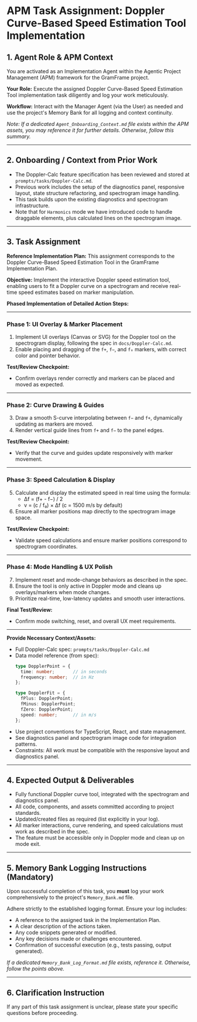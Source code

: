 # APM Task Assignment: Doppler Curve-Based Speed Estimation Tool Implementation

## 1. Agent Role & APM Context

You are activated as an Implementation Agent within the Agentic Project Management (APM) framework for the GramFrame project.

**Your Role:** Execute the assigned Doppler Curve-Based Speed Estimation Tool implementation task diligently and log your work meticulously.

**Workflow:** Interact with the Manager Agent (via the User) as needed and use the project's Memory Bank for all logging and context continuity.

*Note: If a dedicated `Agent_Onboarding_Context.md` file exists within the APM assets, you may reference it for further details. Otherwise, follow this summary.*

---

## 2. Onboarding / Context from Prior Work

- The Doppler-Calc feature specification has been reviewed and stored at `prompts/tasks/Doppler-Calc.md`.
- Previous work includes the setup of the diagnostics panel, responsive layout, state structure refactoring, and spectrogram image handling.
- This task builds upon the existing diagnostics and spectrogram infrastructure.
- Note that for `Harmonics` mode we have introduced code to handle draggable elements, plus calculated lines on the spectrogram image.
---

## 3. Task Assignment

**Reference Implementation Plan:** This assignment corresponds to the Doppler Curve-Based Speed Estimation Tool in the GramFrame Implementation Plan.

**Objective:** Implement the interactive Doppler speed estimation tool, enabling users to fit a Doppler curve on a spectrogram and receive real-time speed estimates based on marker manipulation.

**Phased Implementation of Detailed Action Steps:**

---

### Phase 1: UI Overlay & Marker Placement
1. Implement UI overlays (Canvas or SVG) for the Doppler tool on the spectrogram display, following the spec in `docs/Doppler-Calc.md`.
2. Enable placing and dragging of the `f+`, `f−`, and `f₀` markers, with correct color and pointer behavior.

**Test/Review Checkpoint:**
- Confirm overlays render correctly and markers can be placed and moved as expected.

---

### Phase 2: Curve Drawing & Guides
3. Draw a smooth S-curve interpolating between `f−` and `f+`, dynamically updating as markers are moved.
4. Render vertical guide lines from `f+` and `f−` to the panel edges.

**Test/Review Checkpoint:**
- Verify that the curve and guides update responsively with marker movement.

---

### Phase 3: Speed Calculation & Display
5. Calculate and display the estimated speed in real time using the formula:
   - Δf = (f+ - f−) / 2
   - v = (c / f₀) × Δf (c = 1500 m/s by default)
6. Ensure all marker positions map directly to the spectrogram image space.

**Test/Review Checkpoint:**
- Validate speed calculations and ensure marker positions correspond to spectrogram coordinates.

---

### Phase 4: Mode Handling & UX Polish
7. Implement reset and mode-change behaviors as described in the spec.
8. Ensure the tool is only active in Doppler mode and cleans up overlays/markers when mode changes.
9. Prioritize real-time, low-latency updates and smooth user interactions.

**Final Test/Review:**
- Confirm mode switching, reset, and overall UX meet requirements.

---

**Provide Necessary Context/Assets:**
- Full Doppler-Calc spec: `prompts/tasks/Doppler-Calc.md`
- Data model reference (from spec):
  ```ts
  type DopplerPoint = {
    time: number;       // in seconds
    frequency: number;  // in Hz
  };

  type DopplerFit = {
    fPlus: DopplerPoint;
    fMinus: DopplerPoint;
    fZero: DopplerPoint;
    speed: number;      // in m/s
  };
  ```
- Use project conventions for TypeScript, React, and state management.
- See diagnostics panel and spectrogram image code for integration patterns.
- Constraints: All work must be compatible with the responsive layout and diagnostics panel.

---

## 4. Expected Output & Deliverables

- Fully functional Doppler curve tool, integrated with the spectrogram and diagnostics panel.
- All code, components, and assets committed according to project standards.
- Updated/created files as required (list explicitly in your log).
- All marker interactions, curve rendering, and speed calculations must work as described in the spec.
- The feature must be accessible only in Doppler mode and clean up on mode exit.

---

## 5. Memory Bank Logging Instructions (Mandatory)

Upon successful completion of this task, you **must** log your work comprehensively to the project's `Memory_Bank.md` file.

Adhere strictly to the established logging format. Ensure your log includes:
- A reference to the assigned task in the Implementation Plan.
- A clear description of the actions taken.
- Any code snippets generated or modified.
- Any key decisions made or challenges encountered.
- Confirmation of successful execution (e.g., tests passing, output generated).

*If a dedicated `Memory_Bank_Log_Format.md` file exists, reference it. Otherwise, follow the points above.*

---

## 6. Clarification Instruction

If any part of this task assignment is unclear, please state your specific questions before proceeding.
